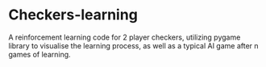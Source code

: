 # Checkers-learning

A reinforcement learning code for 2 player checkers, utilizing pygame library to visualise the learning process, as well as a typical AI game after n games of learning.
